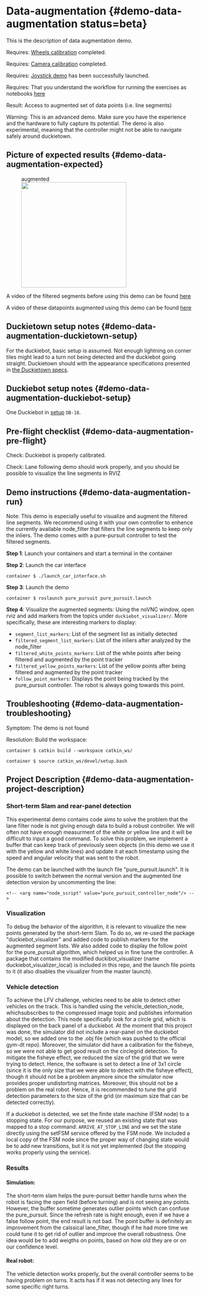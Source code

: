 # Data-augmentation {#demo-data-augmentation status=beta}

This is the description of data augmentation demo.

<div class='requirements' markdown="1">

Requires: [Wheels calibration](#wheel-calibration) completed.

Requires: [Camera calibration](#camera-calib) completed.

Requires: [Joystick demo](#rc-control) has been successfully launched.

Requires: That you understand the workflow for running the exercises as notebooks [here](https://github.com/duckietown-udem/udem-fall19-public/blob/master/notebooks/hw-02-pure-pursuit-control.md)

Result: Access to augmented set of data points (i.e. line segments)

</div>

Warning: This is an advanced demo. Make sure you have the experience and the hardware to fully capture its potential. The demo is also experimental, meaning that the controller might not be able to navigate safely around duckietown.

## Picture of expected results {#demo-data-augmentation-expected}

<figure>
    <figcaption>augmented</figcaption>
    <img style='width:20em' src="augmented_data.png"/>
</figure>

A video of the filtered segments before using this demo can be found [here](https://drive.google.com/open?id=1jLbvCF1X_fb6PbCDpQgF0ITc0FP7w7YF)

A video of these datapoints augmented using this demo can be found [here](https://drive.google.com/open?id=1_iIw6pAsFvlpIkvYr1HT9AlX6vkDeQ94)

## Duckietown setup notes {#demo-data-augmentation-duckietown-setup}

For the duckiebot, basic setup is assumed. Not enough lightning on corner tiles might lead to a turn not being detected and the duckiebot going straight. Duckietown should with the appearance specifications presented in [the Duckietown specs](+opmanual_duckietown#dt-ops-appearance-specifications).

## Duckiebot setup notes {#demo-data-augmentation-duckiebot-setup}

One Duckiebot in [setup](#duckiebot-configurations) `DB-18`.

## Pre-flight checklist {#demo-data-augmentation-pre-flight}

Check: Duckiebot is properly calibrated.

Check: Lane following demo should work properly, and you should be possible to visualize the line segments in RVIZ

## Demo instructions {#demo-data-augmentation-run}

Note: This demo is especially useful to visualize and augment the filtered line segments. We recommend using it with your own controller to enhence the currently available node_filter that filters the line segments to keep only the inliers. The demo comes with a pure-pursuit controller to test the filtered segments.

**Step 1**: Launch your containers and start a terminal in the container

**Step 2**: Launch the car interface

    container $ ./launch_car_interface.sh

**Step 3**: Launch the demo

    container $ roslaunch pure_pursuit pure_pursuit.launch

**Step 4**: Visualize the augmented segments: Using the noVNC window, open rviz and add markers from the topics under `duckiebot_visualizer/`. More specifically, these are interesting markers to display:

*   `segment_list_markers`: List of the segment list as initially detected
*   `filtered_segment_list_markers`: List of the inliers after analyzed by the node_filter
*   `filtered_white_points_markers`: List of the white points after being filtered and augmented by the point tracker
*   `filtered_yellow_points_markers`: List of the yellow points after being filtered and augmented by the point tracker
*   `follow_point_markers`: Displays the point being tracked by the pure_pursuit controller. The robot is always going towards this point.

## Troubleshooting {#demo-data-augmentation-troubleshooting}

Symptom: The demo is not found

Resolution: Build the workspace:

    container $ catkin build --workspace catkin_ws/

    container $ source catkin_ws/devel/setup.bash


## Project Description {#demo-data-augmentation-project-description}

### Short-term Slam and rear-panel detection

This experimental demo contains code aims to solve the problem that the lane filter node is not giving enough data to build a robust controller. We will often not have enough measurment of the white or yellow line and it will be difficult to input a good command. To solve this problem, we implement a buffer that can keep track of previously seen objects (in this demo we use it with the yellow and white lines) and update it at each timestamp using the speed and angular velocity that was sent to the robot.

The demo can be launched with the launch file "pure_pursuit.launch". It is possible to switch between the normal version and the augmented line detection version by uncommenting the line:

    <!-- <arg name="node_script" value="pure_pursuit_controller_node"/> -->

### Visualization

To debug the behavior of the algorithm, it is relevant to visualize the new points generated by the short-term Slam. To do so, we re-used the package "duckiebot_visualizer" and added code to publish markers for the augmented segment lists. We also added code to display the follow point for the pure_pursuit algorithm, which helped us in fine tune the controller. A package that contains the modified duckibot_visualizer (name duckiebot_visualizer_local) is included in this repo, and the launch file points to it (it also disables the visualizer from the master launch).

### Vehicle detection

To achieve the LFV challenge, vehicles need to be able to detect other vehicles on the track. This is handled using the vehicle_detection_node, whichsubscribes to the compressed image topic and publishes information about the detection. This node specifically look for a circle grid, which is displayed on the back panel of a duckiebot. At the moment that this project was done, the simulator did not include a rear-panel on the duckiebot model, so we added one to the .obj file (which was pushed to the official gym-dt repo). Moreover, the simulator did have a calibration for the fisheye, so we were not able to get good result on the circlegrid detection. To mitigate the fisheye effect, we reduced the size of the grid that we were trying to detect. Hence, the software is set to detect a line of 3x1 circle (since it is the only size that we were able to detect with the fisheye effect), though it should not be a problem anymore since the simulator now provides proper undistorting matrices. Moreover, this should not be a problem on the real robot. Hence, it is recommended to tune the grid detection parameters to the size of the grid (or maximum size that can be detected correctly).

If a duckiebot is detected, we set the finite state machine (FSM node) to a stopping state. For our purpose, we reused an existing state that was mapped to a stop command: `ARRIVE_AT_STOP_LINE` and we set the state directly using the setFSM service offered by the FSM node. We included a local copy of the FSM node since the proper way of changing state would be to add new transitions, but it is not yet implemented (but the stopping works properly using the service).


### Results

#### Simulation:

The short-term slam helps the pure-pursuit better handle turns when the robot is facing the open field (before turning) and is not seeing any points. However, the buffer sometime generates outlier points which can confuse the pure_pursuit. Since the refresh rate is hight enough, even if we have a false follow point, the end result is not bad. The point buffer is definitely an improvement from the calssical lane_filter, though if he had more time we could tune it to get rid of outlier and improve the overall robustness. One idea would be to add weigths on points, based on how old they are or on our confidence level.

#### Real robot:

The vehicle detection works properly, but the overall controller seems to be having problem on turns. It acts has if it was not detecting any lines for some specific right turns.
